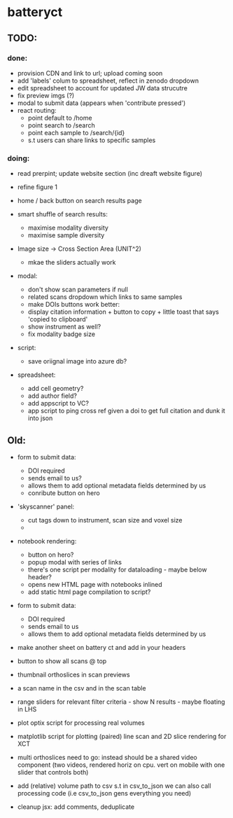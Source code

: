 # batteryct

## TODO:

### done:

- provision CDN and link to url; upload coming soon
- add 'labels' colum to spreadsheet, reflect in zenodo dropdown
- edit spreadsheet to account for updated JW data strucutre
- fix preview imgs (?)
- modal to submit data (appears when 'contribute pressed')
- react routing:
  - point default to /home
  - point search to /search
  - point each sample to /search/{id}
  - s.t users can share links to specific samples

### doing:

- read prerpint; update website section (inc dreaft website figure)
- refine figure 1

- home / back button on search results page
- smart shuffle of search results:

  - maximise modality diversity
  - maximise sample diversity

- Image size -> Cross Section Area (UNIT^2)

  - mkae the sliders actually work

- modal:
  - don't show scan parameters if null
  - related scans dropdown which links to same samples
  - make DOIs buttons work better:
  - display citation information + button to copy + little toast that says 'copied to clipboard'
  - show instrument as well?
  - fix modality badge size
- script:
  - save oriignal image into azure db?
- spreadsheet:
  - add cell geometry?
  - add author field?
  - add appscript to VC?
  - app script to ping cross ref given a doi to get full citation and dunk it into json

## Old:

- form to submit data:
  - DOI required
  - sends email to us?
  - allows them to add optional metadata fields determined by us
  - conribute button on hero
- 'skyscanner' panel:
  - cut tags down to instrument, scan size and voxel size
  -
- notebook rendering:

  - button on hero?
  - popup modal with series of links
  - there's one script per modality for dataloading - maybe below header?
  - opens new HTML page with notebooks inlined
  - add static html page compilation to script?

- form to submit data:
  - DOI required
  - sends email to us
  - allows them to add optional metadata fields determined by us
- make another sheet on battery ct and add in your headers
- button to show all scans @ top
- thumbnail orthoslices in scan previews
- a scan name in the csv and in the scan table
- range sliders for relevant filter criteria - show N results - maybe floating in LHS
- plot optix script for processing real volumes
- matplotlib script for plotting (paired) line scan and 2D slice rendering for XCT
- multi orthoslices need to go: instead should be a shared video component (two videos, rendered horiz on cpu. vert on mobile with one slider that controls both)
- add (relative) volume path to csv s.t in csv_to_json we can also call processing code (i.e csv_to_json gens everything you need)
- cleanup jsx: add comments, deduplicate
